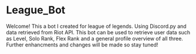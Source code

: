 # League_Bot
Welcome! This a bot I created for league of legends. Using Discord.py and data retrieved from Riot API.
This bot can be used to retrieve user data such as Level, Solo Rank, Flex Rank and a general profile overview of all three. 
Further enhancments and changes will be made so stay tuned! 
